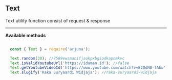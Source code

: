 ## Text

Text utility function consist of request & response

---

**Available methods**
```js

  const { Text } = require('arjuna');

  Text.random(30); //7589ewsmanifjaokpxbgiodkapnmkvc
  Text.isValidYoutubeUrl('https://idaman.id'); //false
  Text.getYoutubeVideoId('https://www.youtube.com/watch?v=B2QdN0-fAbw'); //B2QdN0-fAbw
  Text.slugify('Raka Suryaardi Widjaja'); //raka-suryaardi-widjaja

```

